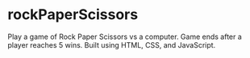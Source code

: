 # rockPaperScissors
Play a game of Rock Paper Scissors vs a computer. Game ends after a player reaches 5 wins. 
Built using HTML, CSS, and JavaScript.
